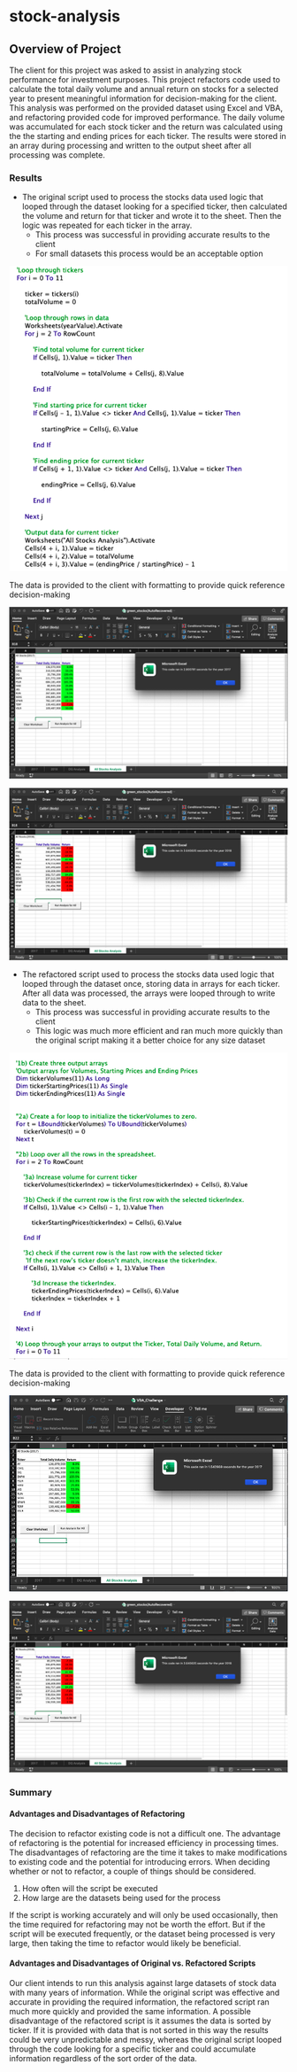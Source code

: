 # stock-analysis

## Overview of Project
The client for this project was asked to assist in analyzing stock performance for investment purposes. This project refactors code used to calculate the total daily volume and annual return on stocks for a selected year to present meaningful information for decision-making for the client. This analysis was performed on the provided dataset using Excel and VBA, and refactoring provided code for improved performance. The daily volume was accumulated for each stock ticker and the return was calculated using the the starting and ending prices for each ticker. The results were stored in an array during processing and written to the output sheet after all processing was complete.
### Results
- The original script used to process the stocks data used logic that looped through the dataset looking for a specified ticker, then calculated the volume and return for that ticker and wrote it to the sheet. Then the logic was repeated for each ticker in the array.
  - This process was successful in providing accurate results to the client
  - For small datasets this process would be an acceptable option

![Original Code Logic](https://github.com/jkannis/stock-analysis/blob/main/Resources/Original_Code.png)

The data is provided to the client with formatting to provide quick reference decision-making

![2017 Original Stock Results with Performance Timing](https://github.com/jkannis/stock-analysis/blob/main/Resources/2017_Original.png)

![2018 Original Stock Results with Performance Timing](https://github.com/jkannis/stock-analysis/blob/main/Resources/2018_Original.png)

- The refactored script used to process the stocks data used logic that looped through the dataset once, storing data in arrays for each ticker. After all data was processed, the arrays were looped through to write data to the sheet.
  - This process was successful in providing accurate results to the client
  - This logic was much more efficient and ran much more quickly than the original script making it a better choice for any size dataset

![Refactored Code Logic](https://github.com/jkannis/stock-analysis/blob/main/Resources/Refactored_Code.png)

The data is provided to the client with formatting to provide quick reference decision-making

![2017 Refactored Stock Results with Performance Timing](https://github.com/jkannis/stock-analysis/blob/main/Resources/2017_Refactored.png)

![2018 Refactored Stock Results with Performance Timing](https://github.com/jkannis/stock-analysis/blob/main/Resources/2018_Original.png)

### Summary
#### Advantages and Disadvantages of Refactoring
The decision to refactor existing code is not a difficult one. The advantage of refactoring is the potential for increased efficiency in processing times. The disadvantages of refactoring are the time it takes to make modifications to existing code and the potential for introducing errors. When deciding whether or not to refactor, a couple of things should be considered. 
  1. How often will the script be executed
  2. How large are the datasets being used for the process

If the script is working accurately and will only be used occasionally, then the time required for refactoring may not be worth the effort. But if the script will be executed frequently, or the dataset being processed is very large, then taking the time to refactor would likely be beneficial.
#### Advantages and Disadvantages of Original vs. Refactored Scripts
Our client intends to run this analysis against large datasets of stock data with many years of information. While the original script was effective and accurate in providing the required information, the refactored script ran much more quickly and provided the same information. A possible disadvantage of the refactored script is it assumes the data is sorted by ticker. If it is provided with data that is not sorted in this way the results could be very unpredictable and messy, whereas the original script looped through the code looking for a specific ticker and could accumulate information regardless of the sort order of the data. 
